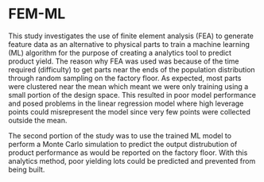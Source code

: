 # FEM-ML
This study investigates the use of finite element analysis (FEA) to generate feature data as an alternative to physical parts to train a machine learning (ML) algorithm for the purpose of creating a analytics tool to predict product yield.  The reason why FEA was used was because of the time required (difficulty) to get parts near the ends of the population distribution through random sampling on the factory floor.  As expected, most parts were clustered near the mean which meant we were only training using a small portion of the design space.  This resulted in poor model performance and posed problems in the linear regression model where high leverage points could misrepresent the model since very few points were collected outside the mean.  

The second portion of the study was to use the trained ML model to perform a Monte Carlo simulation to predict the output distrubution of product performance as would be reported on the factory floor.  With this analytics method, poor yielding lots could be predicted and prevented from being built.    
